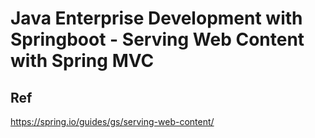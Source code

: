 # Java Enterprise Development with Springboot - Serving Web Content with Spring MVC

## Ref

https://spring.io/guides/gs/serving-web-content/